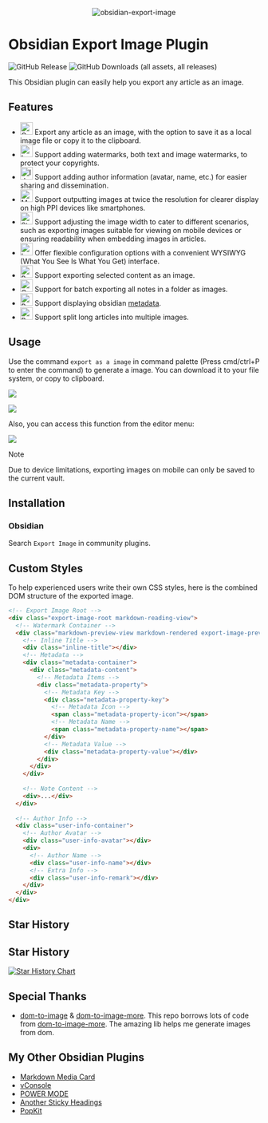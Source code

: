 <center>

![obsidian-export-image](https://socialify.git.ci/zhouhua/obsidian-export-image/image?custom_description=Easily+convert+your+article+to+image&description=1&font=KoHo&language=1&logo=https%3A%2F%2Fobsidian.md%2Fimages%2Fobsidian-logo-gradient.svg&name=1&owner=1&pattern=Charlie+Brown&stargazers=1&theme=Auto)

</center>

# Obsidian Export Image Plugin

![GitHub Release](https://img.shields.io/github/v/release/zhouhua/obsidian-export-image?include_prereleases&style=flat) ![GitHub Downloads (all assets, all releases)](https://img.shields.io/github/downloads/zhouhua/obsidian-export-image/total?style=flat)

This Obsidian plugin can easily help you export any article as an image.

## Features

- <img src="https://raw.githubusercontent.com/Tarikul-Islam-Anik/Animated-Fluent-Emojis/master/Emojis/Objects/Camera.png" alt="Camera" width="25" height="25" /> Export any article as an image, with the option to save it as a local image file or copy it to the clipboard.
- <img src="https://raw.githubusercontent.com/Tarikul-Islam-Anik/Animated-Fluent-Emojis/master/Emojis/Objects/Locked%20with%20Pen.png" alt="Locked with Pen" width="25" height="25" /> Support adding watermarks, both text and image watermarks, to protect your copyrights.
- <img src="https://raw.githubusercontent.com/Tarikul-Islam-Anik/Animated-Fluent-Emojis/master/Emojis/Objects/Identification%20Card.png" alt="Identification Card" width="25" height="25" /> Support adding author information (avatar, name, etc.) for easier sharing and dissemination.
- <img src="https://raw.githubusercontent.com/Tarikul-Islam-Anik/Animated-Fluent-Emojis/master/Emojis/Objects/Mobile%20Phone.png" alt="Mobile Phone" width="25" height="25" /> Support outputting images at twice the resolution for clearer display on high PPI devices like smartphones.
- <img src="https://raw.githubusercontent.com/Tarikul-Islam-Anik/Animated-Fluent-Emojis/master/Emojis/Objects/Straight%20Ruler.png" alt="Straight Ruler" width="25" height="25" /> Support adjusting the image width to cater to different scenarios, such as exporting images suitable for viewing on mobile devices or ensuring readability when embedding images in articles.
- <img src="https://raw.githubusercontent.com/Tarikul-Islam-Anik/Animated-Fluent-Emojis/master/Emojis/Objects/Level%20Slider.png" alt="Level Slider" width="25" height="25" /> Offer flexible configuration options with a convenient WYSIWYG (What You See Is What You Get) interface.
- <img src="https://raw.githubusercontent.com/Tarikul-Islam-Anik/Animated-Fluent-Emojis/master/Emojis/Objects/Bookmark%20Tabs.png" alt="Bookmark Tabs" width="25" height="25" /> Support exporting selected content as an image.
- <img src="https://raw.githubusercontent.com/Tarikul-Islam-Anik/Animated-Fluent-Emojis/master/Emojis/Objects/Card%20Index%20Dividers.png" alt="Card Index Dividers" width="25" height="25" /> Support for batch exporting all notes in a folder as images.
- <img src="https://raw.githubusercontent.com/Tarikul-Islam-Anik/Animated-Fluent-Emojis/master/Emojis/Objects/Receipt.png" alt="Receipt" width="25" height="25" /> Support displaying obsidian [metadata](https://help.obsidian.md/Editing+and+formatting/Properties).
- <img src="https://raw.githubusercontent.com/Tarikul-Islam-Anik/Animated-Fluent-Emojis/master/Emojis/Objects/Receipt.png" alt="Receipt" width="25" height="25" /> Support split long articles into multiple images.

## Usage

Use the command `export as a image` in command palette (Press cmd/ctrl+P to enter the command) to generate a image. You can download it to your file system, or copy to clipboard.

![](./assets/commad.png)

![](./assets/config.png)

Also, you can access this function from the editor menu:

![](./assets/menu.png)

> [!NOTE]
> Due to device limitations, exporting images on mobile can only be saved to the current vault.

## Installation

### Obsidian

Search `Export Image` in community plugins.

## Custom Styles

To help experienced users write their own CSS styles, here is the combined DOM structure of the exported image.

```html
<!-- Export Image Root -->
<div class="export-image-root markdown-reading-view">
  <!-- Watermark Container -->
  <div class="markdown-preview-view markdown-rendered export-image-preview-container">
    <!-- Inline Title -->
    <div class="inline-title"></div>
    <!-- Metadata -->
    <div class="metadata-container">
      <div class="metadata-content">
        <!-- Metadata Items -->
        <div class="metadata-property">
          <!-- Metadata Key -->
          <div class="metadata-property-key">
            <!-- Metadata Icon -->
            <span class="metadata-property-icon"></span>
            <!-- Metadata Name -->
            <span class="metadata-property-name"></span>
          </div>
          <!-- Metadata Value -->
          <div class="metadata-property-value"></div>
        </div>
      </div>
    </div>
    
    <!-- Note Content -->
    <div>...</div>
  </div>
  
  <!-- Author Info -->
  <div class="user-info-container">
    <!-- Author Avatar -->
    <div class="user-info-avatar"></div>
    <div>
      <!-- Author Name -->
      <div class="user-info-name"></div>
      <!-- Extra Info -->
      <div class="user-info-remark"></div>
    </div>
  </div>
</div>
```

## Star History

## Star History

<a href="https://star-history.com/#zhouhua/obsidian-export-image&Date">
 <picture>
   <source media="(prefers-color-scheme: dark)" srcset="https://api.star-history.com/svg?repos=zhouhua/obsidian-export-image&type=Date&theme=dark" />
   <source media="(prefers-color-scheme: light)" srcset="https://api.star-history.com/svg?repos=zhouhua/obsidian-export-image&type=Date" />
   <img alt="Star History Chart" src="https://api.star-history.com/svg?repos=zhouhua/obsidian-export-image&type=Date" />
 </picture>
</a>

## Special Thanks

- [dom-to-image](https://github.com/tsayen/dom-to-image) & [dom-to-image-more](https://github.com/1904labs/dom-to-image-more). This repo borrows lots of code from [dom-to-image-more](https://github.com/1904labs/dom-to-image-more). The amazing lib helps me generate images from dom.

## My Other Obsidian Plugins

- [Markdown Media Card](https://github.com/zhouhua/obsidian-markdown-media-card)
- [vConsole](https://github.com/zhouhua/obsidian-vconsole)
- [POWER MODE](https://github.com/zhouhua/obsidian-power-mode)
- [Another Sticky Headings](https://github.com/zhouhua/obsidian-sticky-headings)
- [PopKit](https://github.com/zhouhua/obsidian-popkit)
